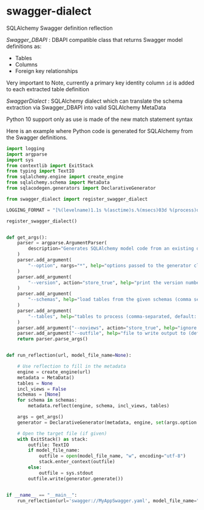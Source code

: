 # swagger-dialect
SQLAlchemy Swagger definition reflection 

*Swagger_DBAPI* : DBAPI compatible class that returns Swagger model definitions as:
* Tables
* Columns
* Foreign key relationships

Very important to Note, currently a primary key identity column `id` is added to each extracted table definition

*SwaggerDialect* : SQLAlchemy dialect which can translate the schema extraction via Swagger_DBAPI into valid SQLAlchemy MetaData

Python 10 support only as use is made of the new match statement syntax

Here is an example where Python code is generated for SQLAlchemy from the Swagger definitions.

```python
import logging
import argparse
import sys
from contextlib import ExitStack
from typing import TextIO
from sqlalchemy.engine import create_engine
from sqlalchemy.schema import MetaData
from sqlacodegen.generators import DeclarativeGenerator

from swagger_dialect import register_swagger_dialect

LOGGING_FORMAT = "[%(levelname)1.1s %(asctime)s.%(msecs)03d %(process)d %(module)s:%(lineno)d %(name)s] %(message)s"

register_swagger_dialect()


def get_args():
    parser = argparse.ArgumentParser(
        description="Generates SQLAlchemy model code from an existing database."
    )
    parser.add_argument(
        "--option", nargs="*", help="options passed to the generator class"
    )
    parser.add_argument(
        "--version", action="store_true", help="print the version number and exit"
    )
    parser.add_argument(
        "--schemas", help="load tables from the given schemas (comma separated)"
    )
    parser.add_argument(
        "--tables", help="tables to process (comma-separated, default: all)"
    )
    parser.add_argument("--noviews", action="store_true", help="ignore views")
    parser.add_argument("--outfile", help="file to write output to (default: stdout)")
    return parser.parse_args()


def run_reflection(url, model_file_name=None):

    # Use reflection to fill in the metadata
    engine = create_engine(url)
    metadata = MetaData()
    tables = None
    incl_views = False
    schemas = [None]
    for schema in schemas:
        metadata.reflect(engine, schema, incl_views, tables)

    args = get_args()
    generator = DeclarativeGenerator(metadata, engine, set(args.option or ()))

    # Open the target file (if given)
    with ExitStack() as stack:
        outfile: TextIO
        if model_file_name:
            outfile = open(model_file_name, "w", encoding="utf-8")
            stack.enter_context(outfile)
        else:
            outfile = sys.stdout
        outfile.write(generator.generate())


if __name__ == "__main__":
    run_reflection(url='swagger://MyAppSwagger.yaml', model_file_name="generated_model.py")

```